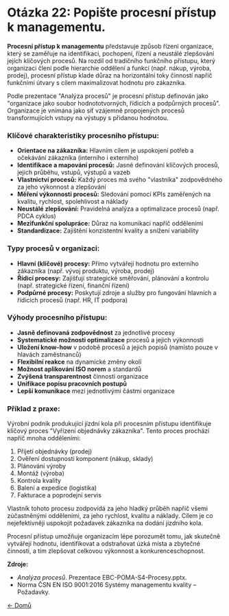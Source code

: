 # Otázka 22: Popište procesní přístup k managementu.

**Procesní přístup k managementu** představuje způsob řízení organizace, který se zaměřuje na identifikaci, pochopení, řízení a neustálé zlepšování jejích klíčových procesů. Na rozdíl od tradičního funkčního přístupu, který organizaci člení podle hierarchie oddělení a funkcí (např. nákup, výroba, prodej), procesní přístup klade důraz na horizontální toky činností napříč funkčními útvary s cílem maximalizovat hodnotu pro zákazníka.

Podle prezentace "Analýza procesů" je procesní přístup definován jako "organizace jako soubor hodnototvorných, řídicích a podpůrných procesů". Organizace je vnímána jako síť vzájemně propojených procesů transformujících vstupy na výstupy s přidanou hodnotou.

### Klíčové charakteristiky procesního přístupu:

- **Orientace na zákazníka:** Hlavním cílem je uspokojení potřeb a očekávání zákazníka (interního i externího)
- **Identifikace a mapování procesů:** Jasné definování klíčových procesů, jejich průběhu, vstupů, výstupů a vazeb
- **Vlastnictví procesů:** Každý proces má svého "vlastníka" zodpovědného za jeho výkonnost a zlepšování
- **Měření výkonnosti procesů:** Sledování pomocí KPIs zaměřených na kvalitu, rychlost, spolehlivost a náklady
- **Neustálé zlepšování:** Pravidelná analýza a optimalizace procesů (např. PDCA cyklus)
- **Mezifunkční spolupráce:** Důraz na komunikaci napříč odděleními
- **Standardizace:** Zajištění konzistentní kvality a snížení variability

### Typy procesů v organizaci:

- **Hlavní (klíčové) procesy:** Přímo vytvářejí hodnotu pro externího zákazníka (např. vývoj produktu, výroba, prodej)
- **Řídicí procesy:** Zajišťují strategické směřování, plánování a kontrolu (např. strategické řízení, finanční řízení)
- **Podpůrné procesy:** Poskytují zdroje a služby pro fungování hlavních a řídicích procesů (např. HR, IT podpora)

### Výhody procesního přístupu:

- **Jasně definovaná zodpovědnost** za jednotlivé procesy
- **Systematické možnosti optimalizace** procesů a jejich výkonnosti
- **Uložení know-how** v podobě procesů a jejich popisů (namísto pouze v hlavách zaměstnanců)
- **Flexibilní reakce** na dynamické změny okolí
- **Možnost aplikování ISO norem** a standardů
- **Zvýšená transparentnost** činností organizace
- **Unifikace popisu pracovních postupů**
- **Lepší komunikace** mezi jednotlivými částmi organizace

### Příklad z praxe:

Výrobní podnik produkující jízdní kola při procesním přístupu identifikuje klíčový proces "Vyřízení objednávky zákazníka". Tento proces prochází napříč mnoha odděleními:
1. Přijetí objednávky (prodej)
2. Ověření dostupnosti komponent (nákup, sklady)
3. Plánování výroby
4. Montáž (výroba)
5. Kontrola kvality
6. Balení a expedice (logistika)
7. Fakturace a poprodejní servis

Vlastník tohoto procesu zodpovídá za jeho hladký průběh napříč všemi zúčastněnými odděleními, za jeho rychlost, kvalitu a náklady. Cílem je co nejefektivněji uspokojit požadavek zákazníka na dodání jízdního kola.

Procesní přístup umožňuje organizacím lépe porozumět tomu, jak skutečně vytvářejí hodnotu, identifikovat a odstraňovat úzká místa a zbytečné činnosti, a tím zlepšovat celkovou výkonnost a konkurenceschopnost.

**Zdroje:**
- *Analýza procesů*. Prezentace EBC-POMA-S4-Procesy.pptx. 
- Norma ČSN EN ISO 9001:2016 Systémy managementu kvality – Požadavky.

[<- Domů](../../README.md)